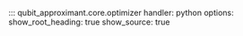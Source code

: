 ::: qubit_approximant.core.optimizer
	handler: python
	options:
		show_root_heading: true
		show_source: true
